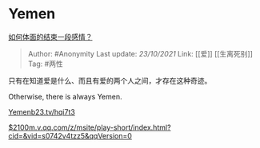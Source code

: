 # Yemen
[如何体面的结束一段感情？](https://www.zhihu.com/question/294412231/answer/2180850450)

> Author: #Anonymity
> Last update: *23/10/2021*
> Link: [[爱]] [[生离死别]]
> Tag: #两性

只有在知道爱是什么、而且有爱的两个人之间，才存在这种奇迹。

Otherwise, there is always Yemen.

[Yemen​b23.tv/hqi7t3](http://link.zhihu.com/?target=https%3A//b23.tv/hqi7t3)

[$2100​m.v.qq.com/z/msite/play-short/index.html?cid=&vid=s0742v4tzz5&qqVersion=0](http://link.zhihu.com/?target=https%3A//m.v.qq.com/z/msite/play-short/index.html%3Fcid%3D%26vid%3Ds0742v4tzz5%26qqVersion%3D0)
